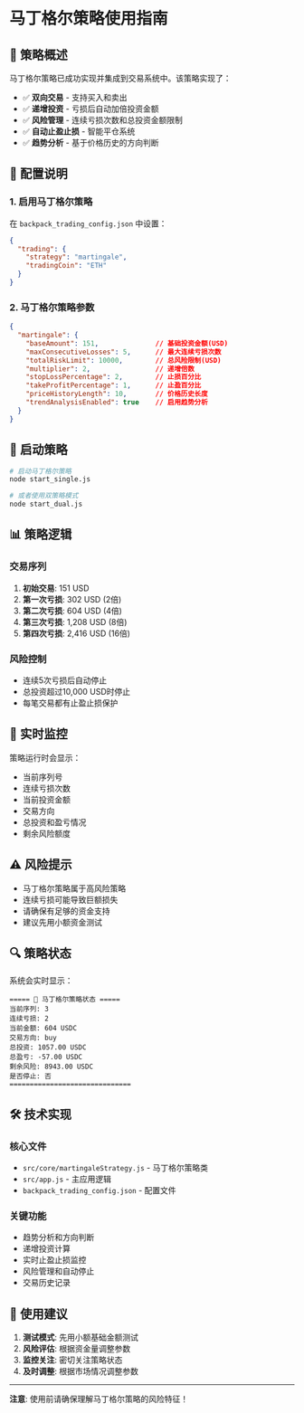 # 马丁格尔策略使用指南

## 🎯 策略概述

马丁格尔策略已成功实现并集成到交易系统中。该策略实现了：

- ✅ **双向交易** - 支持买入和卖出
- ✅ **递增投资** - 亏损后自动加倍投资金额
- ✅ **风险管理** - 连续亏损次数和总投资金额限制
- ✅ **自动止盈止损** - 智能平仓系统
- ✅ **趋势分析** - 基于价格历史的方向判断

## 🔧 配置说明

### 1. 启用马丁格尔策略
在 `backpack_trading_config.json` 中设置：
```json
{
  "trading": {
    "strategy": "martingale",
    "tradingCoin": "ETH"
  }
}
```

### 2. 马丁格尔策略参数
```json
{
  "martingale": {
    "baseAmount": 151,              // 基础投资金额(USD)
    "maxConsecutiveLosses": 5,      // 最大连续亏损次数
    "totalRiskLimit": 10000,        // 总风险限制(USD)
    "multiplier": 2,                // 递增倍数
    "stopLossPercentage": 2,        // 止损百分比
    "takeProfitPercentage": 1,      // 止盈百分比
    "priceHistoryLength": 10,       // 价格历史长度
    "trendAnalysisEnabled": true    // 启用趋势分析
  }
}
```

## 🚀 启动策略

```bash
# 启动马丁格尔策略
node start_single.js

# 或者使用双策略模式
node start_dual.js
```

## 📊 策略逻辑

### 交易序列
1. **初始交易**: 151 USD
2. **第一次亏损**: 302 USD (2倍)
3. **第二次亏损**: 604 USD (4倍)
4. **第三次亏损**: 1,208 USD (8倍)
5. **第四次亏损**: 2,416 USD (16倍)

### 风险控制
- 连续5次亏损后自动停止
- 总投资超过10,000 USD时停止
- 每笔交易都有止盈止损保护

## 🎲 实时监控

策略运行时会显示：
- 当前序列号
- 连续亏损次数
- 当前投资金额
- 交易方向
- 总投资和盈亏情况
- 剩余风险额度

## ⚠️ 风险提示

- 马丁格尔策略属于高风险策略
- 连续亏损可能导致巨额损失
- 请确保有足够的资金支持
- 建议先用小额资金测试

## 🔍 策略状态

系统会实时显示：
```
===== 🎲 马丁格尔策略状态 =====
当前序列: 3
连续亏损: 2
当前金额: 604 USDC
交易方向: buy
总投资: 1057.00 USDC
总盈亏: -57.00 USDC
剩余风险: 8943.00 USDC
是否停止: 否
==============================
```

## 🛠️ 技术实现

### 核心文件
- `src/core/martingaleStrategy.js` - 马丁格尔策略类
- `src/app.js` - 主应用逻辑
- `backpack_trading_config.json` - 配置文件

### 关键功能
- 趋势分析和方向判断
- 递增投资计算
- 实时止盈止损监控
- 风险管理和自动停止
- 交易历史记录

## 📝 使用建议

1. **测试模式**: 先用小额基础金额测试
2. **风险评估**: 根据资金量调整参数
3. **监控关注**: 密切关注策略状态
4. **及时调整**: 根据市场情况调整参数

---

**注意**: 使用前请确保理解马丁格尔策略的风险特征！